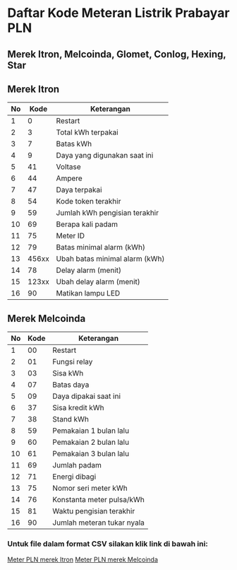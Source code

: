 # Daftar Kode Meteran Listrik Prabayar PLN
## Merek Itron, Melcoinda, Glomet, Conlog, Hexing, Star

## Merek Itron
| No | Kode  | Keterangan                     |
|----|-------|--------------------------------|
| 1  | 0     | Restart                        |
| 2  | 3     | Total kWh terpakai             |
| 3  | 7     | Batas kWh                      |
| 4  | 9     | Daya yang digunakan saat ini   |
| 5  | 41    | Voltase                        |
| 6  | 44    | Ampere                         |
| 7  | 47    | Daya terpakai                  |
| 8  | 54    | Kode token terakhir            |
| 9  | 59    | Jumlah kWh pengisian terakhir  |
| 10 | 69    | Berapa kali padam              |
| 11 | 75    | Meter ID                       |
| 12 | 79    | Batas minimal alarm (kWh)      |
| 13 | 456xx | Ubah batas minimal alarm (kWh) |
| 14 | 78    | Delay alarm (menit)            |
| 15 | 123xx | Ubah delay alarm (menit)       |
| 16 | 90    | Matikan lampu LED              |
## Merek Melcoinda
| No | Kode | Keterangan                 |
|----|------|----------------------------|
| 1  | 00   | Restart                    |
| 2  | 01   | Fungsi relay               |
| 3  | 03   | Sisa kWh                   |
| 4  | 07   | Batas daya                 |
| 5  | 09   | Daya dipakai saat ini      |
| 6  | 37   | Sisa kredit kWh            |
| 7  | 38   | Stand kWh                  |
| 8  | 59   | Pemakaian 1 bulan lalu     |
| 9  | 60   | Pemakaian 2 bulan lalu     |
| 10 | 61   | Pemakaian 3 bulan lalu     |
| 11 | 69   | Jumlah padam               |
| 12 | 71   | Energi dibagi              |
| 13 | 75   | Nomor seri meter kWh       |
| 14 | 76   | Konstanta meter pulsa/kWh  |
| 15 | 81   | Waktu pengisian terakhir   |
| 16 | 90   | Jumlah meteran tukar nyala |

### Untuk file dalam format CSV silakan klik link di bawah ini:
[Meter PLN merek Itron](https://github.com/klennix/kode-meteran-PLN/blob/0b3227a43c7fee6e058887f78984c2ec55c10494/Kode%20Meteran%20Merek%20Itron.csv)
[Meter PLN merek Melcoinda](https://github.com/klennix/kode-meteran-PLN/blob/ddf35126f2a001b919b295a7c3a12661de93e5c2/Kode%20Meteran%20Merek%20Melcoinda.csv)

